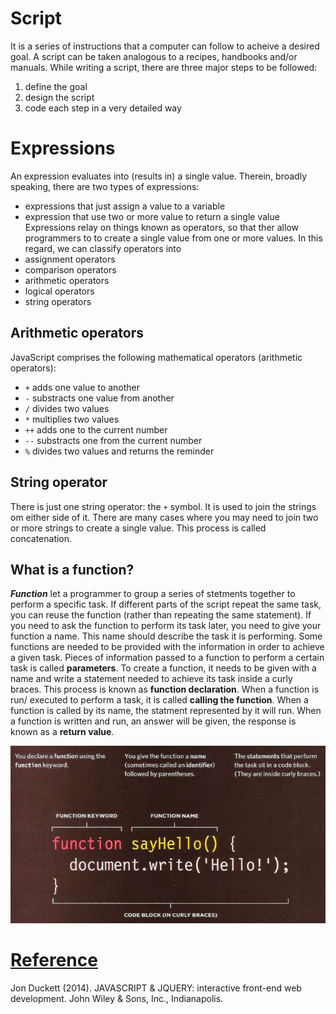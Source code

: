 # Script
It is a series of instructions that a computer can follow to acheive a desired goal. A script can be taken analogous to a recipes, handbooks and/or manuals. While writing a script, there are three major steps to be followed: 
1. define the goal
1. design the script
1. code each step in a very detailed way
# Expressions
An expression evaluates into (results in) a single value. Therein, broadly speaking, there are two types of expressions:
- expressions that just assign a value to a variable
- expression that use two or more value to return a single value
Expressions relay on things known as operators, so that ther allow programmers to to create a single value from one or more values. In this regard, we can classify operators into 
- assignment operators
- comparison operators
- arithmetic operators
- logical operators
- string operators
## Arithmetic operators
JavaScript comprises the following mathematical operators (arithmetic operators):
- `+` adds one value to another
- `-` substracts one value from another
- `/` divides two values
- `*` multiplies two values
- `++` adds one to the current number
- `--` substracts one from the current number
- `%` divides two values and returns the reminder 
## String operator
There is just one string operator: the `+` symbol. It is used to join the strings om either side of it. There are many cases where you may need to join two or more strings to create a single value. This process is called concatenation. 
## What is a function?
***Function*** let a programmer to group a series of stetments together to perform a specific task. If different parts of the script repeat the same task, you can reuse the function (rather than repeating the same statement).
 If you need to ask the function to perform its task later, you need to give your function a name. This name should describe the task it is performing. Some functions are needed to be provided with the information in order to achieve a given task. Pieces of information passed to a function to perform a certain task is called **parameters**. 
 To create a function, it needs to be given with a name and write a statement needed to achieve its task inside a curly braces. This process is known as **function declaration**. When a function is run/ executed to perform a task, it is called **calling the function**. When a function is called by its name, the statment represented by it will run. When a function is written and run, an answer will be given, the response is known as a **return value**. 

![funtion: methods and objects](Slide1.png)



# <ins> Reference </ins>
Jon Duckett (2014). JAVASCRIPT & JQUERY: interactive front-end web development. John Wiley & Sons, Inc., Indianapolis.





